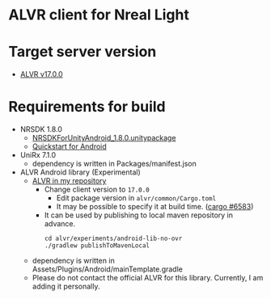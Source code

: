 # ALVR client for Nreal Light

# Target server version

- [ALVR v17.0.0](https://github.com/alvr-org/ALVR/releases/tag/v17.0.0)

# Requirements for build

- NRSDK 1.8.0
  - [NRSDKForUnityAndroid_1.8.0.unitypackage](https://developer.nreal.ai/download)
  - [Quickstart for Android](https://nreal.gitbook.io/nrsdk-documentation/discover/quickstart-for-android)
- UniRx 7.1.0
  - dependency is written in Packages/manifest.json
- ALVR Android library (Experimental)
  - [ALVR in my repository](https://github.com/nosix/ALVR/tree/android-lib-no-ovr)
    - Change client version to `17.0.0`
      - Edit package version in `alvr/common/Cargo.toml`
      - It may be possible to specify it at build time. ([cargo #6583](https://github.com/rust-lang/cargo/issues/6583))
    - It can be used by publishing to local maven repository in advance.
      ```
      cd alvr/experiments/android-lib-no-ovr
      ./gradlew publishToMavenLocal
      ```
  - dependency is written in Assets/Plugins/Android/mainTemplate.gradle
  - Please do not contact the official ALVR for this library. Currently, I am adding it personally.